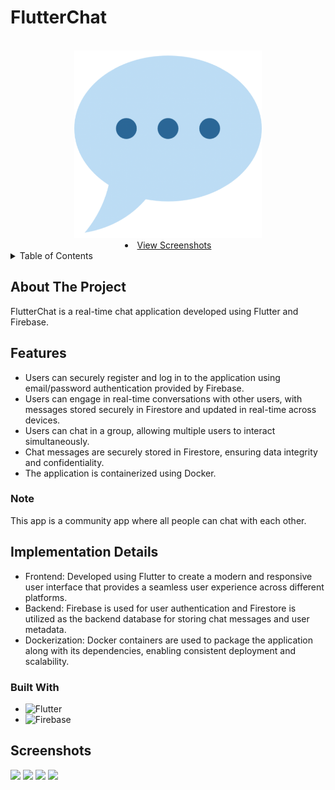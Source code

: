 <!-- PROJECT LOGO -->
# FlutterChat
<br />
<div align="center">
  <a href="https://github.com/DhruvGandhi31/FlutterChat">
    <img src="chat.png" alt="Logo" width="300" height="300">
  </a>
 
  <li>
      <a href="#Demo">View Screenshots</a>
      </li>
    

<!-- <h3 align="center">SmartCart</h3> -->

  <!-- <p align="center">
    project_description
    <br />
    
  </p> -->
</div>



<!-- TABLE OF CONTENTS -->
<details>
  <summary>Table of Contents</summary>
  <ol>
    <li>
      <a href="#about-the-project">About The Project</a>
      <ul>
        <li><a href="#Features">Features</a></li>
      </ul>
      <ul>
        <li><a href="#built-with">Built With</a></li>
      </ul>
    </li>
    <li>
      <a href="#Screenshots">Screenshots</a>
      </li>
  </ol>
</details>



<!-- ABOUT THE PROJECT -->
## About The Project
FlutterChat is a real-time chat application developed using Flutter and Firebase. 

## Features

- Users can securely register and log in to the application using email/password authentication provided by Firebase.
- Users can engage in real-time conversations with other users, with messages stored securely in Firestore and updated in real-time across devices.
- Users can chat in a group, allowing multiple users to interact simultaneously.
- Chat messages are securely stored in Firestore, ensuring data integrity and confidentiality.
- The application is containerized using Docker.

### Note
This app is a community app where all people can chat with each other.

## Implementation Details

- Frontend: Developed using Flutter to create a modern and responsive user interface that provides a seamless user experience across different platforms.
- Backend: Firebase is used for user authentication and Firestore is utilized as the backend database for storing chat messages and user metadata.
- Dockerization: Docker containers are used to package the application along with its dependencies, enabling consistent deployment and scalability.




### Built With
* ![Flutter](https://img.shields.io/badge/Flutter-%2302569B.svg?style=for-the-badge&logo=Flutter&logoColor=white)
* ![Firebase](https://img.shields.io/badge/firebase-a08021?style=for-the-badge&logo=firebase&logoColor=ffcd34)


## Screenshots
<img src="![img1](https://github.com/DhruvGandhi31/FlutterChat/assets/96539582/0ca5459c-20f9-43e7-a0f6-bd1f06c3c2b8)
" width=300px>
<img src="![img2](https://github.com/DhruvGandhi31/FlutterChat/assets/96539582/7d2bd3a8-ec9f-4473-ab99-274740f4abf0)
" width=300px>
<img src="![img3](https://github.com/DhruvGandhi31/FlutterChat/assets/96539582/060904a3-8318-4546-9608-f16dd67888e8)"
 width=300px>
<img src="![img4](https://github.com/DhruvGandhi31/FlutterChat/assets/96539582/b1063dc0-3086-4831-b3f6-c047376c44f4)
" width=300px>
